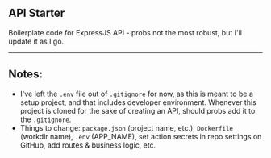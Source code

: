 API Starter
--

Boilerplate code for ExpressJS API - probs not the most robust, but I'll update
it as I go.

---

Notes:
--
- I've left the `.env` file out of `.gitignore` for now, as this is meant to
  be a setup project, and that includes developer environment. Whenever this
  project is cloned for the sake of creating an API, should probs add it to
  the `.gitignore`.
- Things to change: `package.json` (project name, etc.), `Dockerfile` (workdir
  name), `.env` (APP_NAME), set action secrets in repo settings on GitHub, add
  routes & business logic, etc.
